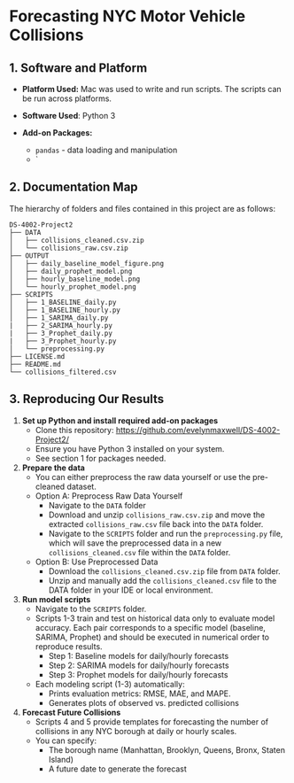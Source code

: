 # Forecasting NYC Motor Vehicle Collisions


## 1. Software and Platform
- **Platform Used:** Mac was used to write and run scripts. The scripts can be run across platforms.
- **Software Used**: Python 3
 
- **Add-on Packages:**  
  - `pandas` - data loading and manipulation
  - `


## 2. Documentation Map
The hierarchy of folders and files contained in this project are as follows:

```text
DS-4002-Project2
├── DATA
│   ├── collisions_cleaned.csv.zip
│   └── collisions_raw.csv.zip
├── OUTPUT
│   ├── daily_baseline_model_figure.png
│   ├── daily_prophet_model.png
│   ├── hourly_baseline_model.png
│   └── hourly_prophet_model.png
├── SCRIPTS
│   ├── 1_BASELINE_daily.py
│   ├── 1_BASELINE_hourly.py
│   ├── 1_SARIMA_daily.py
|   ├── 2_SARIMA_hourly.py
|   ├── 3_Prophet_daily.py
|   ├── 3_Prophet_hourly.py
│   └── preprocessing.py
├── LICENSE.md
├── README.md
└── collisions_filtered.csv

```

## 3. Reproducing Our Results
  1. **Set up Python and install required add-on packages**
     - Clone this repository: https://github.com/evelynmaxwell/DS-4002-Project2/
     - Ensure you have Python 3 installed on your system.
     - See section 1 for packages needed.
  2. **Prepare the data**
     - You can either preprocess the raw data yourself or use the pre-cleaned dataset.
     - Option A: Preprocess Raw Data Yourself
         - Navigate to the `DATA` folder
         - Download and unzip `collisions_raw.csv.zip` and move the extracted       `collisions_raw.csv` file back into the `DATA` folder.
         - Navigate to the `SCRIPTS` folder and run the `preprocessing.py` file, which will save the preprocessed data in a new `collisions_cleaned.csv` file within the `DATA` folder.
     - Option B: Use Preprocessed Data
         - Download the `collisions_cleaned.csv.zip` file from `DATA` folder.
         - Unzip and manually add the `collisions_cleaned.csv` file to the DATA folder in your IDE or local environment.
  3. **Run model scripts**
     - Navigate to the `SCRIPTS` folder.
     - Scripts 1-3 train and test on historical data only to evaluate model accuracy. Each pair corresponds to a specific model (baseline, SARIMA, Prophet) and should be executed in numerical order to reproduce results.
         - Step 1: Baseline models for daily/hourly forecasts
         - Step 2: SARIMA models for daily/hourly forecasts
         - Step 3: Prophet models for daily/hourly forecasts
     - Each modeling script (1-3) automatically:
         - Prints evaluation metrics: RMSE, MAE, and MAPE.
         - Generates plots of observed vs. predicted collisions
  4. **Forecast Future Collisions**
     - Scripts 4 and 5 provide templates for forecasting the number of collisions in any NYC borough at daily or hourly scales.
     - You can specify:
         - The borough name (Manhattan, Brooklyn, Queens, Bronx, Staten Island)
         - A future date to generate the forecast
     
 

     
